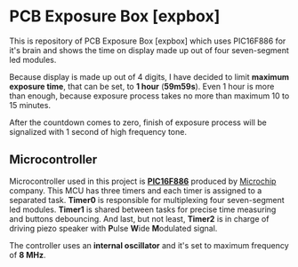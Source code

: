 # PCB Exposure Box [expbox]

This is repository of PCB Exposure Box [expbox] which uses PIC16F886 for it's brain and shows the time on display made up out of four seven-segment led modules.

Because display is made up out of 4 digits, I have decided to limit **maximum exposure time**, that can be set, to **1 hour** (**59m59s**). Even 1 hour is more than enough, because exposure process takes no more than maximum 10 to 15 minutes.

After the countdown comes to zero, finish of exposure process will be signalized with 1 second of high frequency tone.

## Microcontroller

Microcontroller used in this project is [**PIC16F886**](https://www.microchip.com/wwwproducts/en/PIC16F886) produced by [Microchip](https://www.microchip.com) company. This MCU has three timers and each timer is assigned to a separated task. **Timer0** is responsible for multiplexing four seven-segment led modules. **Timer1** is shared between tasks for precise time measuring and buttons debouncing. And last, but not least, **Timer2** is in charge of driving piezo speaker with **P**ulse **W**ide **M**odulated signal.

The controller uses an **internal oscillator** and it's set to maximum frequency of **8 MHz**.